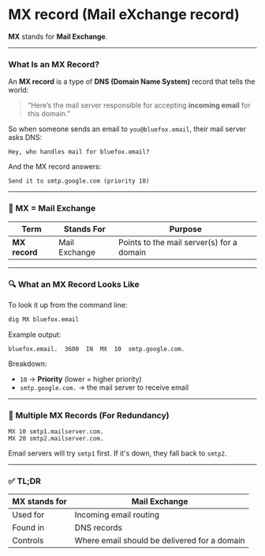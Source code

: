 # MX record (Mail eXchange record)

**MX** stands for **Mail Exchange**.

---

### What Is an MX Record?

An **MX record** is a type of **DNS (Domain Name System)** record that tells the world:

> “Here’s the mail server responsible for accepting **incoming email** for this domain.”

So when someone sends an email to `you@bluefox.email`, their mail server asks DNS:

```
Hey, who handles mail for bluefox.email?
```

And the MX record answers:

```
Send it to smtp.google.com (priority 10)
```

---

### 🧠 MX = Mail Exchange

| Term         | Stands For       | Purpose                          |
|--------------|------------------|----------------------------------|
| **MX record**| Mail Exchange    | Points to the mail server(s) for a domain |

---

### 🔍 What an MX Record Looks Like

To look it up from the command line:

```bash
dig MX bluefox.email
```

Example output:

```
bluefox.email.  3600  IN  MX  10  smtp.google.com.
```

Breakdown:
- `10` → **Priority** (lower = higher priority)
- `smtp.google.com.` → the mail server to receive email

---

### 📢 Multiple MX Records (For Redundancy)

```dns
MX 10 smtp1.mailserver.com.
MX 20 smtp2.mailserver.com.
```

Email servers will try `smtp1` first. If it's down, they fall back to `smtp2`.

---

### ✅ TL;DR

| MX stands for       | **Mail Exchange**                       |
|---------------------|------------------------------------------|
| Used for            | Incoming email routing                   |
| Found in            | DNS records                              |
| Controls            | Where email should be delivered for a domain |
